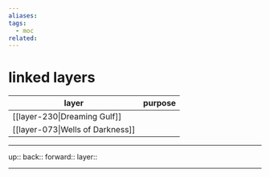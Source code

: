 ```yaml
---
aliases: 
tags:
  - moc
related:
---
```


# linked layers


| layer                            | purpose |
| -------------------------------- | ------- |
| [[layer-230\|Dreaming Gulf]]     |         |
| [[layer-073\|Wells of Darkness]] |         |


***

up:: 
back:: 
forward:: 
layer:: 

***
